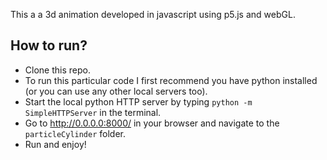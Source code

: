 This a a 3d animation developed in javascript using p5.js and webGL.

## How to run?

- Clone this repo.
- To run this particular code I first recommend you have python installed (or you can use any other local servers too). 
- Start the local python HTTP server by typing `python -m SimpleHTTPServer` in the terminal.
- Go to http://0.0.0.0:8000/ in your browser and navigate to the `particleCylinder` folder.
- Run and enjoy!




